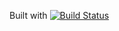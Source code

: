 Built with [![Build Status](https://app.bitrise.io/app/a88e58af-752b-42a5-9fb3-1f27d89350b9/status.svg?token=YJRSlHHcC40zsLAPdLDdQA&branch=master)](https://app.bitrise.io/app/a88e58af-752b-42a5-9fb3-1f27d89350b9)
